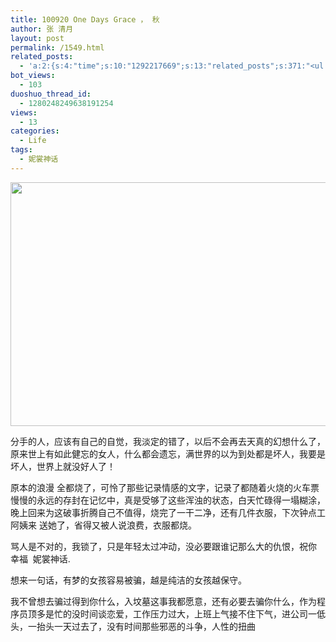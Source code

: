```yaml
---
title: 100920 One Days Grace ， 秋
author: 张 清月
layout: post
permalink: /1549.html
related_posts:
  - 'a:2:{s:4:"time";s:10:"1292217669";s:13:"related_posts";s:371:"<ul class="related_post"><li><a href="http://blog.80aj.com/2010/09/21/100921-zero-days-grace-%ef%bc%8c-%e7%a7%8b/" title="100921 Zero Days Grace ， 秋 ">100921 Zero Days Grace ， 秋 </a></li><li><a href="http://blog.80aj.com/2010/09/19/100919-two-days-grace-%ef%bc%8c-%e7%a7%8b/" title="100919 Two Days Grace ， 秋 ">100919 Two Days Grace ， 秋 </a></li></ul>";}'
bot_views:
  - 103
duoshuo_thread_id:
  - 1280248249638191254
views:
  - 13
categories:
  - Life
tags:
  - 妮裳神话
---
```

[<img class="aligncenter size-full wp-image-1550" title="gd" src="http://www.80aj.com/wp-content/uploads/2010/09/gd.jpg" alt="" width="600" height="390" />][1]

分手的人，应该有自己的自觉，我淡定的错了，以后不会再去天真的幻想什么了，原来世上有如此健忘的女人，什么都会遗忘，满世界的以为到处都是坏人，我要是坏人，世界上就没好人了！

原本的浪漫 全都烧了，可怜了那些记录情感的文字，记录了都随着火烧的火车票慢慢的永远的存封在记忆中，真是受够了这些浑浊的状态，白天忙碌得一塌糊涂，晚上回来为这破事折腾自己不值得，烧完了一干二净，还有几件衣服，下次钟点工阿姨来 送她了，省得又被人说浪费，衣服都烧。

骂人是不对的，我锁了，只是年轻太过冲动，没必要跟谁记那么大的仇恨，祝你 幸福  妮裳神话.

想来一句话，有梦的女孩容易被骗，越是纯洁的女孩越保守。

我不曾想去骗过得到你什么，入坟墓这事我都愿意，还有必要去骗你什么，作为程序员顶多是忙的没时间谈恋爱，工作压力过大，上班上气接不住下气，进公司一低头，一抬头一天过去了，没有时间那些邪恶的斗争，人性的扭曲

 [1]: http://www.80aj.com/wp-content/uploads/2010/09/gd.jpg